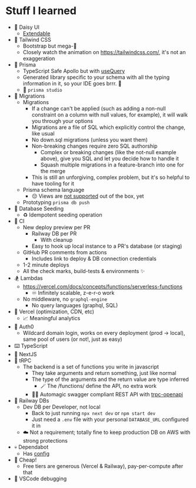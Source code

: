 # Stuff I learned

* 🌼 Daisy UI
  * [Extendable](https://github.com/frankhereford/katamino/blob/main/tailwind.config.cjs#L5-L10)
* 💨 Tailwind CSS
  * Bootstrap but mega-🍄
  * Closely watch the animation on https://tailwindcss.com/, it's not an exaggeration
* 🌈 Prisma
  * TypeScript Safe Apollo but with [useQuery](https://tanstack.com/query/v4/docs/reference/useQuery)
  * Generated library specific to your schema with all the typing information in it, so your IDE goes brrr. 💪
  * 🔬 `prisma studio` 
* 🧩 Migrations
  * Migrations
    * If a change can't be applied (such as adding a non-null constraint on a column with null values, for example), it will walk you through your options
    * Migrations are a file of SQL which explicitly control the change, like usual
    * No down.sql migrations (unless you want them)
    * Non-breaking changes require zero SQL authorship
      * Complex or breaking changes (like the not-null example above), give you SQL and let you decide how to handle it
      * Squash multiple migrations in a feature-branch into one for the merge
    * This is still an unforgiving, complex problem, but it's so helpful to have tooling for it
  * Prisma schema language
    * 😔 Views are [not supported](https://github.com/prisma/prisma/issues/678) out of the box, yet
  * Prototyping `prisma db push`
* 🌱 Database Seeding
  * ♻️ Idempotent seeding operation
* 🚀 CI
  * New deploy preview per PR
    * Railway DB per PR
      * With cleanup
    * Easy to hook up local instance to a PR's database (or staging)
  * GitHub PR comments from actions
    * Includes link to deploy & DB connection credentials
  * 1-2 minute deploys
  * All the check marks, build-tests & environments ✨
* 🏂 Lambdas
  * https://vercel.com/docs/concepts/functions/serverless-functions
    * ♾️ Infinitely scalable, z-e-r-o work
  * No middleware, no `graphql-engine`
    * No query languages (graphql, SQL)
* 🤖 Vercel (optimization, CDN, etc)
  * 📈 Meaningful analytics
* 🔑 Auth0
  * Wildcard domain login, works on every deployment (prod → local), same pool of users (or not!, just as easy)
* ⌨️ TypeScript
* 🔺 NextJS
* 🔭 tRPC
  * The backend is a set of functions you write in javascript
    * They take arguments and return something, just like normal
    * The type of the arguments and the return value are type inferred
      * 🪄 The /functions/ define the API, no extra work
    * 🧙‍♀️ Automagic swagger compliant REST API with [trpc-openapi](https://github.com/jlalmes/trpc-openapi)
* 🚄 Railway DBs
  * Dev DB per Developer, not local
    * Back to just running `npx next dev` or `npm start dev`
    * Just need a `.env` file with your personal `DATABASE_URL` configured it in
  * ☁️ Not a requirement; totally fine to keep production DB on AWS with strong protections
* 💀 Dependabot
  * Has [config](https://docs.github.com/en/code-security/dependabot/dependabot-version-updates/configuration-options-for-the-dependabot.yml-file)
* 🤑 Cheap! 
  * Free tiers are generous (Vercel & Railway), pay-per-compute after that
* 🐛 VSCode debugging
